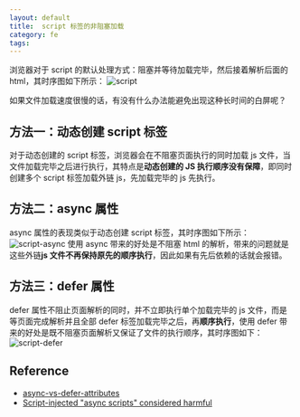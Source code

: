 ```yaml
---
layout: default
title:  script 标签的非阻塞加载
category: fe
tags: 
---
```



浏览器对于 script 的默认处理方式：阻塞并等待加载完毕，然后接着解析后面的html，其时序图如下所示：
![script](http://www.growingwiththeweb.com/images/2014/02/26/script.svg)

如果文件加载速度很慢的话，有没有什么办法能避免出现这种长时间的白屏呢？


## 方法一：动态创建 script 标签
对于动态创建的 script 标签，浏览器会在不阻塞页面执行的同时加载 js 文件，当文件加载完毕之后进行执行，其特点是**动态创建的 JS 执行顺序没有保障**，即同时创建多个 script 标签加载外链 js，先加载完毕的 js 先执行。

## 方法二：async 属性
async 属性的表现类似于动态创建 script 标签，其时序图如下所示：
![script-async](http://www.growingwiththeweb.com/images/2014/02/26/script-async.svg)
使用 async 带来的好处是不阻塞 html 的解析，带来的问题就是这些外链**js 文件不再保持原先的顺序执行**，因此如果有先后依赖的话就会报错。

## 方法三：defer 属性
defer 属性不阻止页面解析的同时，并不立即执行单个加载完毕的 js 文件，而是等页面完成解析并且全部 defer 标签加载完毕之后，再**顺序执行**，使用 defer 带来的好处是既不阻塞页面解析又保证了文件的执行顺序，其时序图如下：
![script-defer](http://www.growingwiththeweb.com/images/2014/02/26/script-defer.svg)


## Reference
+ [async-vs-defer-attributes](http://www.growingwiththeweb.com/2014/02/async-vs-defer-attributes.html)
+ [Script-injected "async scripts" considered harmful](https://www.igvita.com/2014/05/20/script-injected-async-scripts-considered-harmful/)